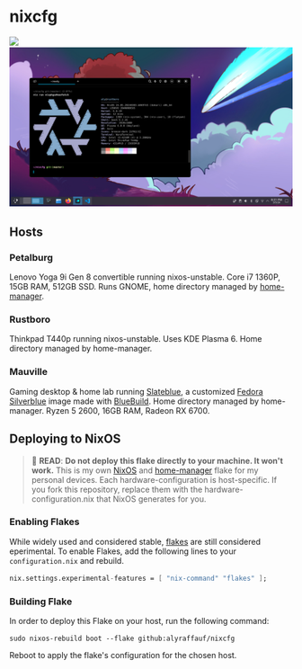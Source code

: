# nixcfg
![](./_img/nixos-gnome.png)
![](./_img/nixos-kde.png)

## Hosts

### Petalburg
Lenovo Yoga 9i Gen 8 convertible running nixos-unstable. Core i7 1360P, 15GB RAM, 512GB SSD. Runs GNOME, home directory managed by [home-manager](https://github.com/nix-community/home-manager).

### Rustboro
Thinkpad T440p running nixos-unstable. Uses KDE Plasma 6. Home directory managed by home-manager.

### Mauville
Gaming desktop & home lab running [Slateblue](https://github.com/alyraffauf/slateblue), a customized [Fedora Silverblue](https://fedoraproject.org/atomic-desktops/silverblue/) image made with [BlueBuild](https://github.com/blue-build/template). Home directory managed by home-manager. Ryzen 5 2600, 16GB RAM, Radeon RX 6700.

## Deploying to NixOS
> :red_circle: **READ**: **Do not deploy this flake directly to your machine. It won't work.**
> This is my own [NixOS](https://nixos.org/) and [home-manager](https://github.com/nix-community/home-manager) flake for my personal devices.
> Each hardware-configuration is host-specific. If you fork this repository, replace them with the hardware-configuration.nix that NixOS generates for you.

### Enabling Flakes
While widely used and considered stable, [flakes](https://nixos.wiki/wiki/Flakes) are still considered eperimental. To enable Flakes, add the following lines to your `configuration.nix` and rebuild.
```nix
nix.settings.experimental-features = [ "nix-command" "flakes" ];
```
### Building Flake
In order to deploy this Flake on your host, run the following command:
```
sudo nixos-rebuild boot --flake github:alyraffauf/nixcfg
```
Reboot to apply the flake's configuration for the chosen host.
